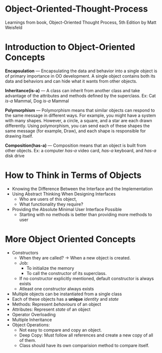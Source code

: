 # Object-Oriented-Thought-Process
Learnings from book, Object-Oriented Thought Process, 5th Edition by Matt Weisfeld

# Introduction to Object-Oriented Concepts

**Encapsulation** — Encapsulating the data and behavior into a single object is of primary importance in OO development. A single object contains both its data and behaviors and can hide what it wants from other objects.

**Inheritance(is-a)** — A class can inherit from another class and take advantage of the attributes and methods defined by the superclass.
Ex: Cat *is-a* Mammal, Dog *is-a* Mammal

**Polymorphism** — Polymorphism means that similar objects can respond to the same message in different ways. For example, you might have a system with many shapes. However, a circle, a square, and a star are each drawn differently. Using polymorphism, you can send each of these shapes the same message (for example, Draw), and each shape is responsible for drawing itself.

**Composition(has-a)** — Composition means that an object is built from other objects.
Ex: a computer *has-a* video card, *has-a* keyboard, and *has-a* disk drive

# How to Think in Terms of Objects

- Knowing the Difference Between the Interface and the Implementation
- Using Abstract Thinking When Designing Interfaces
    - Who are users of this object,
    - What functionality they require?
- Providing the Absolute Minimal User Interface Possible
    - Starting with no methods is better than providing more methods to user

# More Object Oriented Concepts

- Constructors
    - When they are called? -> When a new object is created.
    - Job:
        - To initialize the memory
        - To call the constructor of its superclass.
    - If no constructor explicitly mentioned, default constructor is always exists
    - Atleast one constructor always exists
- Multiple objects can be instantiated from a single class
- Each of these objects has a **unique** *identity* and *state*
- Methods: Represent *behaviours* of an object
- Attributes: Represent *state* of an object
- Operator Overloading
- Multiple Inheritance
- Object Operations:
    - Not easy to compare and copy an object.
    - Deep Copy: Must follow all references and create a new copy of all of them.
    - Class should have its own comparision method to compare itself.